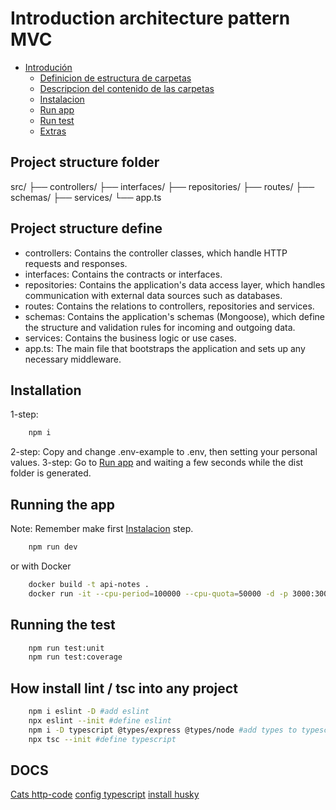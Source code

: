 # Introduction architecture pattern MVC

- [Introdución](#introduction-architecture-pattern-MVC)
  - [Definicion de estructura de carpetas](#project-structure-folder)
  - [Descripcion del contenido de las carpetas](#project-structure-define)
  - [Instalacion](#installation)
  - [Run app](#running-the-app)
  - [Run test](#test)
  - [Extras](#how-install-lint-/-tsc-into-any-project)

## Project structure folder
src/
├── controllers/
├── interfaces/
├── repositories/
├── routes/
├── schemas/
├── services/
└── app.ts

## Project structure define 
* controllers: Contains the controller classes, which handle HTTP requests and responses.
* interfaces: Contains the contracts or interfaces.
* repositories: Contains the application's data access layer, which handles communication with external data sources such as databases.
* routes: Contains the relations to controllers, repositories and services.
* schemas: Contains the application's schemas (Mongoose), which define the structure and validation rules for incoming and outgoing data.
* services: Contains the business logic or use cases.
* app.ts: The main file that bootstraps the application and sets up any necessary middleware.

## Installation
1-step: 
```bash
    npm i 
```
2-step: Copy and change .env-example to .env, then setting your personal values.
3-step: Go to [Run app](#running-the-app) and waiting a few seconds while the dist folder is generated.

## Running the app
Note: Remember make first [Instalacion](#installation) step. 

```bash
    npm run dev
```
or with Docker

```bash
    docker build -t api-notes .
    docker run -it --cpu-period=100000 --cpu-quota=50000 -d -p 3000:3000 --name api-notes --env-file ./.env api-notes
```

## Running the test
```bash
    npm run test:unit
    npm run test:coverage
```

## How install lint / tsc into any project
```bash
    npm i eslint -D #add eslint
    npx eslint --init #define eslint
    npm i -D typescript @types/express @types/node #add types to typescript 
    npx tsc --init #define typescript 
```
## DOCS
[Cats http-code](https://http.cat/)
[config typescript](https://www.typescriptlang.org/tsconfig#module)
[install husky](https://twitter.com/midudev/status/1555552823017934849/photo/1)
